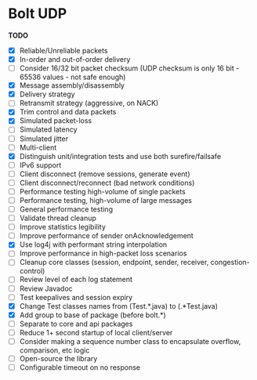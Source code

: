 Bolt UDP
==============

**TODO**
- [X] Reliable/Unreliable packets
- [X] In-order and out-of-order delivery
- [ ] Consider 16/32 bit packet checksum (UDP checksum is only 16 bit - 65536 values - not safe enough)
- [X] Message assembly/disassembly
- [X] Delivery strategy
- [ ] Retransmit strategy (aggressive, on NACK)
- [X] Trim control and data packets
- [X] Simulated packet-loss
- [ ] Simulated latency
- [ ] Simulated jitter
- [ ] Multi-client
- [X] Distinguish unit/integration tests and use both surefire/failsafe
- [ ] IPv6 support
- [ ] Client disconnect (remove sessions, generate event)
- [ ] Client disconnect/reconnect (bad network conditions)
- [ ] Performance testing high-volume of single packets
- [ ] Performance testing, high-volume of large messages
- [ ] General performance testing
- [ ] Validate thread cleanup
- [ ] Improve statistics legibility
- [ ] Improve performance of sender onAcknowledgement
- [X] Use log4j with performant string interpolation
- [ ] Improve performance in high-packet loss scenarios
- [ ] Cleanup core classes (session, endpoint, sender, receiver, congestion-control)
- [ ] Review level of each log statement
- [ ] Review Javadoc
- [ ] Test keepalives and session expiry
- [X] Change Test classes names from (Test.*.java) to (.*Test.java)
- [X] Add group to base of package (before bolt.*)
- [ ] Separate to core and api packages
- [ ] Reduce 1+ second startup of local client/server
- [ ] Consider making a sequence number class to encapsulate overflow, comparison, etc logic
- [ ] Open-source the library
- [ ] Configurable timeout on no response